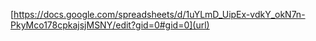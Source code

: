 [https://docs.google.com/spreadsheets/d/1uYLmD_UipEx-vdkY_okN7n-PkyMco178cpkajsjMSNY/edit?gid=0#gid=0](url)
